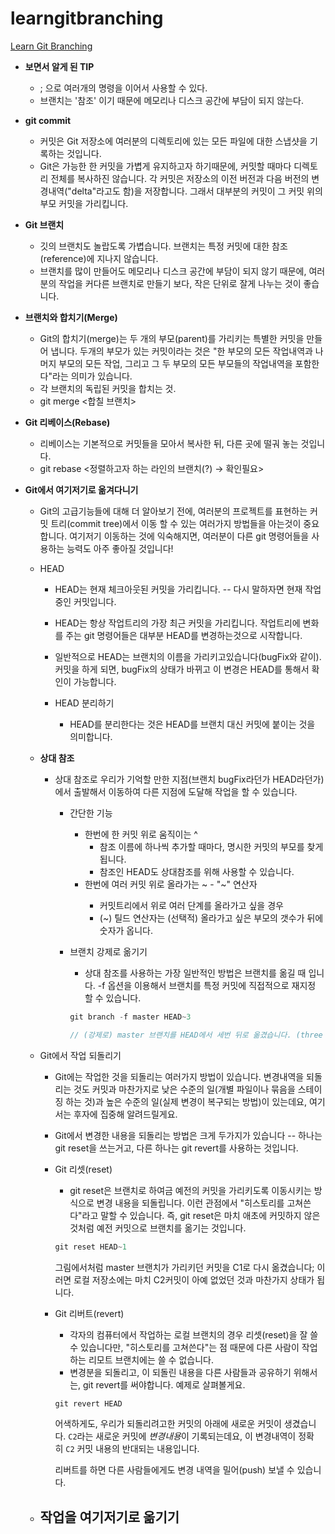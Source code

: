 # learngitbranching

[Learn Git Branching](https://learngitbranching.js.org/?locale=ko)

- **보면서 알게 된 TIP**
    - ; 으로 여러개의 명령을 이어서 사용할 수 있다.
    - 브랜치는 '참조' 이기 때문에 메모리나 디스크 공간에 부담이 되지 않는다.

- **git commit**
    - 커밋은 Git 저장소에 여러분의 디렉토리에 있는 모든 파일에 대한 스냅샷을 기록하는 것입니다.
    - Git은 가능한 한 커밋을 가볍게 유지하고자 하기때문에, 커밋할 때마다 디렉토리 전체를 복사하진 않습니다. 각 커밋은 저장소의 이전 버전과 다음 버전의 변경내역("delta"라고도 함)을 저장합니다. 그래서 대부분의 커밋이 그 커밋 위의 부모 커밋을 가리킵니다.

- **Git 브랜치**
    - 깃의 브랜치도 놀랍도록 가볍습니다. 브랜치는 특정 커밋에 대한 참조(reference)에 지나지 않습니다.
    - 브랜치를 많이 만들어도 메모리나 디스크 공간에 부담이 되지 않기 때문에, 여러분의 작업을 커다른 브랜치로 만들기 보다, 작은 단위로 잘게 나누는 것이 좋습니다.

- **브랜치와 합치기(Merge)**
    - Git의 합치기(merge)는 두 개의 부모(parent)를 가리키는 특별한 커밋을 만들어 냅니다. 두개의 부모가 있는 커밋이라는 것은 "한 부모의 모든 작업내역과 나머지 부모의 모든 작업, 그리고 그 두 부모의 모든 부모들의 작업내역을 포함한다"라는 의미가 있습니다.
    - 각 브랜치의 독립된 커밋을 합치는 것.
    - git merge <합칠 브랜치>

- **Git 리베이스(Rebase)**
    - 리베이스는 기본적으로 커밋들을 모아서 복사한 뒤, 다른 곳에 떨궈 놓는 것입니다.
    - git rebase <정렬하고자 하는 라인의 브랜치(?) → 확인필요>

- **Git에서 여기저기로 옮겨다니기**
    - Git의 고급기능들에 대해 더 알아보기 전에, 여러분의 프로젝트를 표현하는 커밋 트리(commit tree)에서 이동 할 수 있는 여러가지 방법들을 아는것이 중요합니다.
    여기저기 이동하는 것에 익숙해지면, 여러분이 다른 git 명령어들을 사용하는 능력도 아주 좋아질 것입니다!

    - HEAD
        - HEAD는 현재 체크아웃된 커밋을 가리킵니다. -- 다시 말하자면 현재 작업중인 커밋입니다.
        - HEAD는 항상 작업트리의 가장 최근 커밋을 가리킵니다. 작업트리에 변화를 주는 git 명령어들은 대부분 HEAD를 변경하는것으로 시작합니다.
        - 일반적으로 HEAD는 브랜치의 이름을 가리키고있습니다(bugFix와 같이). 커밋을 하게 되면, bugFix의 상태가 바뀌고 이 변경은 HEAD를 통해서 확인이 가능합니다.

        - HEAD 분리하기
            - HEAD를 분리한다는 것은 HEAD를 브랜치 대신 커밋에 붙이는 것을 의미합니다.

    - **상대 참조**
        - 상대 참조로 우리가 기억할 만한 지점(브랜치 bugFix라던가 HEAD라던가)에서 출발해서 이동하여 다른 지점에 도달해 작업을 할 수 있습니다.
            - 간단한 기능
                - 한번에 한 커밋 위로 움직이는 ^
                    - 참조 이름에 하나씩 추가할 때마다, 명시한 커밋의 부모를 찾게 됩니다.
                    - 참조인 HEAD도 상대참조를 위해 사용할 수 있습니다.
                - 한번에 여러 커밋 위로 올라가는 ~<num> - "~" 연산자
                    - 커밋트리에서 위로 여러 단계를 올라가고 싶을 경우
                    - (~) 틸드 연산자는 (선택적) 올라가고 싶은 부모의 갯수가 뒤에 숫자가 옵니다.

            - 브랜치 강제로 옮기기
                - 상대 참조를 사용하는 가장 일반적인 방법은 브랜치를 옮길 때 입니다. -f 옵션을 이용해서 브랜치를 특정 커밋에 직접적으로 재지정 할 수 있습니다.

                ```jsx
                git branch -f master HEAD~3

                // (강제로) master 브랜치를 HEAD에서 세번 뒤로 옮겼습니다. (three parents behind HEAD).
                ```

    - Git에서 작업 되돌리기
        - Git에는 작업한 것을 되돌리는 여러가지 방법이 있습니다. 변경내역을 되돌리는 것도 커밋과 마찬가지로 낮은 수준의 일(개별 파일이나 묶음을 스테이징 하는 것)과 높은 수준의 일(실제 변경이 복구되는 방법)이 있는데요, 여기서는 후자에 집중해 알려드릴게요.
        - Git에서 변경한 내용을 되돌리는 방법은 크게 두가지가 있습니다 
        -- 하나는 git reset을 쓰는거고, 다른 하나는 git revert를 사용하는 것입니다.

        - Git 리셋(reset)
            - git reset은 브랜치로 하여금 예전의 커밋을 가리키도록 이동시키는 방식으로 변경 내용을 되돌립니다. 이런 관점에서 "히스토리를 고쳐쓴다"라고 말할 수 있습니다. 즉, git reset은 마치 애초에 커밋하지 않은 것처럼 예전 커밋으로 브랜치를 옮기는 것입니다.

            ```jsx
            git reset HEAD~1
            ```

            그림에서처럼 master 브랜치가 가리키던 커밋을 C1로 다시 옮겼습니다; 이러면 로컬 저장소에는 마치 C2커밋이 아예 없었던 것과 마찬가지 상태가 됩니다.

        - Git 리버트(revert)
            - 각자의 컴퓨터에서 작업하는 로컬 브랜치의 경우 리셋(reset)을 잘 쓸 수 있습니다만, "히스토리를 고쳐쓴다"는 점 때문에 다른 사람이 작업하는 리모트 브랜치에는 쓸 수 없습니다.
            - 변경분을 되돌리고, 이 되돌린 내용을 다른 사람들과 공유하기 위해서는, git revert를 써야합니다. 예제로 살펴볼게요.

            ```jsx
            git revert HEAD
            ```

            어색하게도, 우리가 되돌리려고한 커밋의 아래에 새로운 커밋이 생겼습니다. `C2`라는 새로운 커밋에 *변경내용*이 기록되는데요, 이 변경내역이 정확히 `C2` 커밋 내용의 반대되는 내용입니다.

            리버트를 하면 다른 사람들에게도 변경 내역을 밀어(push) 보낼 수 있습니다.

    - 작업을 여기저기로 옮기기
        -